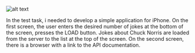 ![alt text](photo)

In the test task, i needed to develop a simple application for iPhone.
On the first screen, the user enters the desired number of jokes at the bottom of the screen, presses the LOAD button. Jokes about Chuck Norris are loaded from the server to the list at the top of the screen.
On the second screen, there is a browser with a link to the API documentation.
